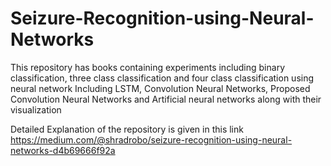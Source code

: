 # Seizure-Recognition-using-Neural-Networks

This repository has books containing experiments including binary classification, three class classification and four class classification using neural network Including LSTM, Convolution Neural Networks, Proposed Convolution Neural Networks and Artificial neural networks along with their visualization

Detailed Explanation of the repository is given in this link https://medium.com/@shradrobo/seizure-recognition-using-neural-networks-d4b69666f92a
